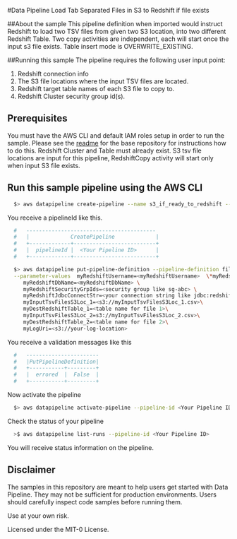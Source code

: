 #Data Pipeline  Load Tab Separated Files in S3 to Redshift if file exists

##About the sample
This pipeline definition when imported would instruct Redshift to load two TSV files from given two S3 location, into two different Redshift Table. Two copy activities are independent, each will start once the input s3 file exists. Table insert mode is OVERWRITE_EXISTING.

##Running this sample
The pipeline requires the following user input point:

1. Redshift connection info
2. The S3 file locations where the input TSV files are located. 
2. Redshift target table names of each S3 file to copy to.
3. Redshift Cluster security group id(s).


## Prerequisites

You must have the AWS CLI and default IAM roles setup in order to run the sample. Please see the [readme](https://github.com/awslabs/data-pipeline-samples) for the base repository for instructions how to do this.
Redshift Cluster and Table must already exist.
S3 tsv file locations are input for this pipeline, RedshiftCopy activity will start only when input S3 file exists.


## Run this sample pipeline using the AWS CLI

```sh 
  $> aws datapipeline create-pipeline --name s3_if_ready_to_redshift --unique-id s3_if_ready_to_redshift
```

You receive a pipelineId like this. 
```sh
  #   -----------------------------------------
  #   |             CreatePipeline             |
  #   +-------------+--------------------------+
  #   |  pipelineId |  <Your Pipeline ID>      |
  #   +-------------+--------------------------+
```

```sh
  $> aws datapipeline put-pipeline-definition --pipeline-definition file://S3TsvFilesToRedshiftTablesIfReady.json --pipeline-id <your-pipeline-id-shown-in-last-command> \
  --parameter-values  myRedshiftUsername=<myRedshiftUsername>  \*myRedshiftPassword=<redshift password> \
     myRedshiftDbName=<myRedshiftDbName> \
     myRedshiftSecurityGrpIds=<security group like sg-abc> \
     myRedshiftJdbcConnectStr=<your connection string like jdbc:redshift://example.eaeer.us-east-1.redshift.amazonaws.com:5439/example>\
     myInputTsvFilesS3Loc_1=<s3://myInputTsvFilesS3Loc_1.csv>\
     myDestRedshiftTable_1=<table name for file 1>\
     myInputTsvFilesS3Loc_2=s3://myInputTsvFilesS3Loc_2.csv>\
     myDestRedshiftTable_2=<table name for file 2>\
     myLogUri=<s3://your-log-location> 

```

You receive a validation messages like this
```sh
  #   ----------------------- 
  #   |PutPipelineDefinition|
  #   +-----------+---------+
  #   |  errored  |  False  |
  #   +-----------+---------+
```

Now activate the pipeline
```sh
  $> aws datapipeline activate-pipeline --pipeline-id <Your Pipeline ID>
```

Check the status of your pipeline 
```sh
  >$ aws datapipeline list-runs --pipeline-id <Your Pipeline ID>
```

You will receive status information on the pipeline. 


## Disclaimer

The samples in this repository are meant to help users get started with Data Pipeline. They may not be sufficient for production environments. Users should carefully inspect code samples before running them.

Use at your own risk.

Licensed under the MIT-0 License.
